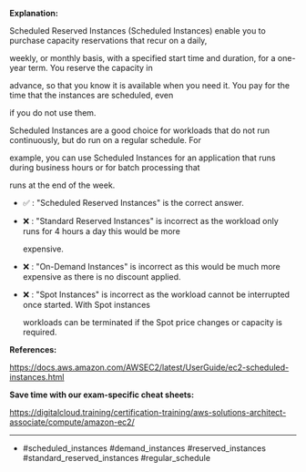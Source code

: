 **Explanation:**

Scheduled Reserved Instances (Scheduled Instances) enable you to purchase capacity reservations that recur on a daily,

weekly, or monthly basis, with a specified start time and duration, for a one-year term. You reserve the capacity in

advance, so that you know it is available when you need it. You pay for the time that the instances are scheduled, even

if you do not use them.

Scheduled Instances are a good choice for workloads that do not run continuously, but do run on a regular schedule. For

example, you can use Scheduled Instances for an application that runs during business hours or for batch processing that

runs at the end of the week.

- ✅ :  "Scheduled Reserved Instances" is the correct answer.

- ❌ :  "Standard Reserved Instances" is incorrect as the workload only runs for 4 hours a day this would be more

  expensive.

- ❌ :  "On-Demand Instances" is incorrect as this would be much more expensive as there is no discount applied.

- ❌ :  "Spot Instances" is incorrect as the workload cannot be interrupted once started. With Spot instances

  workloads can be terminated if the Spot price changes or capacity is required.

**References:**

<https://docs.aws.amazon.com/AWSEC2/latest/UserGuide/ec2-scheduled-instances.html>

**Save time with our exam-specific cheat sheets:**

<https://digitalcloud.training/certification-training/aws-solutions-architect-associate/compute/amazon-ec2/>

----

- #scheduled_instances #demand_instances #reserved_instances #standard_reserved_instances #regular_schedule
